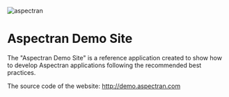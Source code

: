 ![aspectran](http://www.aspectran.com/images/header_aspectran.png)

# Aspectran Demo Site
The "Aspectran Demo Site" is a reference application created to show how to develop Aspectran applications following the recommended best practices.

The source code of the website: http://demo.aspectran.com
